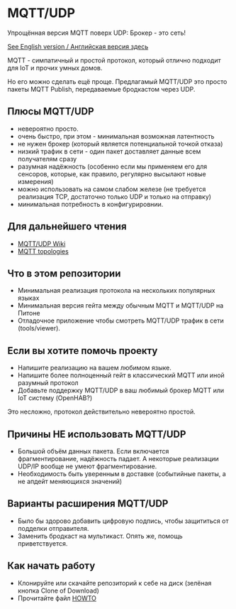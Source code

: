 # MQTT/UDP
Упрощённая версия MQTT поверх UDP: Брокер - это сеть!

[See English version / Английская версия здесь](./README.md)


MQTT - симпатичный и простой протокол, который отлично подходит для IoT и прочих умных домов.

Но его можно сделать ещё проще. Предлагамый MQTT/UDP это просто
пакеты MQTT Publish, передаваемые бродкастом через UDP.

## Плюсы MQTT/UDP

* невероятно просто.
* очень быстро, при этом - минимальная возможная латентность
* не нужен брокер (который является потенциальной точкой отказа)
* низкий трафик в сети - один пакет доставляет данные всем получателям сразу
* разумная надёжность (особенно если мы применяем его для сенсоров, которые, как правило, регулярно высылают новые измерения)
* можно использовать на самом слабом железе (не требуется реализация TCP, достаточно только UDP и только на отправку)
* минимальная потребность в конфигурировнии.

## Для дальнейшего чтения

* [MQTT/UDP Wiki](../../wiki)
* [MQTT topologies](./dox/Topologies.md)

## Что в этом репозитории

* Минимальная реализация протокола на нескольких популярных языках
* Минимальная версия гейта между обычным MQTT и MQTT/UDP на Питоне
* Отладочное приложение чтобы смотреть MQTT/UDP трафик в сети (tools/viewer).

## Если вы хотите помочь проекту

* Напишите реализацию на вашем любимом языке.
* Напишите более полноценный гейт в классический MQTT или иной разумный протокол
* Добавьте поддержку MQTT/UDP в ваш любимый брокер MQTT или IoT систему (OpenHAB?)

Это несложно, протокол действительно невероятно простой.

## Причины НЕ использовать MQTT/UDP

* Большой объём данных пакета. Если включается фрагментирование, надёжность падает. А некоторые реализации UDP/IP вообще не умеют фрагментирование.
* Необходимость быть уверенным в доставке (событийные пакеты, а не апдейт меняющихся значений)

## Варианты расширения MQTT/UDP

* Было бы здорово добавить цифровую подпись, чтобы защититься от подделки отправителя.
* Заменить бродкаст на мультикаст. Опять же, помощь приветствуется.

## Как начать работу

* Клонируйте или скачайте репозиторий к себе на диск (зелёная кнопка Clone of Download)
* Прочитайте файл [HOWTO](https://raw.githubusercontent.com/dzavalishin/mqtt_udp/master/HOWTO)
